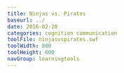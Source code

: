 ```yaml
---
title: Ninjas vs. Pirates
baseurl: ../
date: 2016-02-20
categories: cognition communication
toolFile: ninjasvspirates.swf
toolWidth: 800
toolHeight: 600
navGroup: learningtools
---
```

